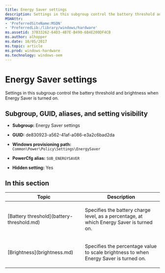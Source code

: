 ```yaml
---
title: Energy Saver settings
description: Settings in this subgroup control the battery threshold and brightness when Energy Saver is turned on.
MSHAttr:
- 'PreferredSiteName:MSDN'
- 'PreferredLib:/library/windows/hardware'
ms.assetid: 37B33262-64D3-4B7E-B490-6B4E200DF4CB
ms.author: alhopper
ms.date: 10/05/2017
ms.topic: article
ms.prod: windows-hardware
ms.technology: windows-oem
---
```


# Energy Saver settings


Settings in this subgroup control the battery threshold and brightness when Energy Saver is turned on.

## <span id="Subgroup__GUID__aliases__and_setting_visibility"></span><span id="subgroup__guid__aliases__and_setting_visibility"></span><span id="SUBGROUP__GUID__ALIASES__AND_SETTING_VISIBILITY"></span>Subgroup, GUID, aliases, and setting visibility


-   **Subgroup:** Energy Saver settings

-   **GUID:** de830923-a562-41af-a086-e3a2c6bad2da

-   **Windows provisioning path:** `Common\Power\Policy\Settings\EnergySaver`

-   **PowerCfg alias:** `SUB_ENERGYSAVER`

-   **Hidden setting:** Yes

## <span id="in_this_section"></span>In this section


<table>
<colgroup>
<col width="50%" />
<col width="50%" />
</colgroup>
<thead>
<tr class="header">
<th>Topic</th>
<th>Description</th>
</tr>
</thead>
<tbody>
<tr class="odd">
<td><p>[Battery threshold](battery-threshold.md)</p></td>
<td><p>Specifies the battery charge level, as a percentage, at which Energy Saver is turned on.</p></td>
</tr>
<tr class="even">
<td><p>[Brightness](brightness.md)</p></td>
<td><p>Specifies the percentage value to scale brightness to when Energy Saver is turned on.</p></td>
</tr>
</tbody>
</table>